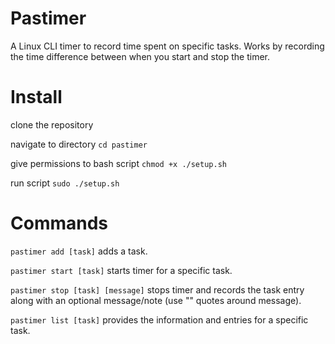 # Pastimer
A Linux CLI timer to record time spent on specific tasks. Works by recording the time difference between when you start and stop the timer.

# Install

clone the repository

navigate to directory `cd pastimer`

give permissions to bash script `chmod +x ./setup.sh`

run script `sudo ./setup.sh`

# Commands

`pastimer add [task]` adds a task.

`pastimer start [task]` starts timer for a specific task.

`pastimer stop [task] [message]` stops timer and records the task entry along with an optional message/note (use "" quotes around message).

`pastimer list [task]` provides the information and entries for a specific task.